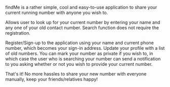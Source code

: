 findMe is a rather simple, cool and easy-to-use application to share your current running number with anyone you wish to.

Allows user to look up for your current number by entering your name and any one of your old contact number. Search function does not require the registration.

Register/Sign-up to the application using your name and current phone number, which becomes your sign-in address. Update your profile with a list of old numbers.
You can mark your number as private if you wish to, in which case the user who is searching your number can send a notification to you asking whether or not you wish to provide your current number.

That's it! No more hassles to share your new number with everyone manually, keep your friends/relatives happy!
